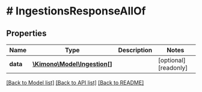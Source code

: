 # # IngestionsResponseAllOf

## Properties

Name | Type | Description | Notes
------------ | ------------- | ------------- | -------------
**data** | [**\Kimono\Model\Ingestion[]**](Ingestion.md) |  | [optional] [readonly]

[[Back to Model list]](../../README.md#models) [[Back to API list]](../../README.md#endpoints) [[Back to README]](../../README.md)
